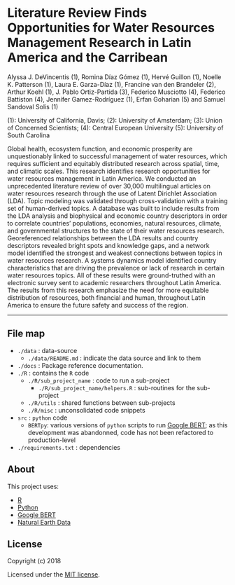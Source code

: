 # Literature Review Finds Opportunities for Water Resources Management Research in Latin America and the Carribean

Alyssa J. DeVincentis (1), Romina Díaz Gómez (1), Hervé Guillon (1), Noelle K. Patterson (1), Laura E. Garza-Díaz (1), Francine van den Brandeler (2), Arthur Koehl (1), J. Pablo Ortiz-Partida (3), Federico Musciotto (4), Federico Battiston (4), Jennifer Gamez-Rodríguez (1), Erfan Goharian (5) and Samuel Sandoval Solis (1)

(1): University of California, Davis;
(2): University of Amsterdam;
(3): Union of Concerned Scientists;
(4): Central European University
(5): University of South Carolina

Global health, ecosystem function, and economic prosperity are unquestionably linked to successful management of water resources, which requires sufficient and equitably distributed research across spatial, time, and climatic scales. This research identifies research opportunities for water resources management in Latin America. We conducted an unprecedented literature review of over 30,000 multilingual articles on water resources research through the use of Latent Dirichlet Association (LDA). Topic modeling was validated through cross-validation with a training set of human-derived topics. A database was built to include results from the LDA analysis and biophysical and economic country descriptors in order to correlate countries’ populations, economies, natural resources, climate, and governmental structures to the state of their water resources research. Georeferenced relationships between the LDA results and country descriptors revealed bright spots and knowledge gaps, and a network model identified the strongest and weakest connections between topics in water resources research. A systems dynamics model identified country characteristics that are driving the prevalence or lack of research in certain water resources topics. All of these results were ground-truthed with an electronic survey sent to academic researchers throughout Latin America. The results from this research emphasize the need for more equitable distribution of resources, both financial and human, throughout Latin America to ensure the future safety and success of the region.

---

## File map

- `./data` : data-source
	+ `./data/README.md` : indicate the data source and link to them
- `./docs` : Package reference documentation.	
- `./R` : contains the `R` code
	+ `./R/sub_project_name` : code to run a sub-project
		- `./R/sub_project_name/helpers.R` : sub-routines for the sub-project
	+ `./R/utils` : shared functions between sub-projects
	+ `./R/misc` : unconsolidated code snippets
- `src` : `python` code
	+ `BERTpy`: various versions of `python` scripts to run [Google BERT](https://github.com/google-research/bert); as this development was abandonned, code has not been refactored to production-level
- `./requirements.txt` : dependencies

## About

This project uses:

- [R](https://www.r-project.org/)
- [Python](https://www.python.org/)
- [Google BERT](https://github.com/google-research/bert)
- [Natural Earth Data](https://www.naturalearthdata.com)

## License

Copyright (c) 2018

Licensed under the [MIT license](LICENSE).
